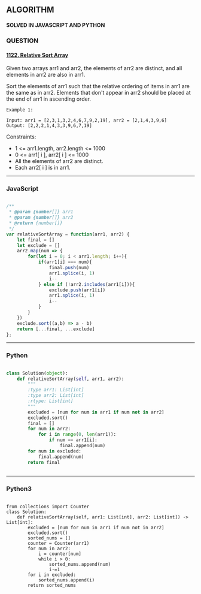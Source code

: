 ## ALGORITHM

#### SOLVED IN JAVASCRIPT AND PYTHON
### QUESTION

#### [1122. Relative Sort Array](https://leetcode.com/problems/relative-sort-array/)

Given two arrays arr1 and arr2, the elements of arr2 are distinct, and all elements in arr2 are also in arr1.

Sort the elements of arr1 such that the relative ordering of items in arr1 are the same as in arr2.  Elements that don't appear in arr2 should be placed at the end of arr1 in ascending order.

```
Example 1:

Input: arr1 = [2,3,1,3,2,4,6,7,9,2,19], arr2 = [2,1,4,3,9,6]
Output: [2,2,2,1,4,3,3,9,6,7,19]
```

Constraints:

* 1 <= arr1.length, arr2.length <= 1000
* 0 <= arr1[ i ], arr2[ i ] <= 1000
* All the elements of arr2 are distinct.
* Each arr2[ i ] is in arr1.

-----

### JavaScript

```js

/**
 * @param {number[]} arr1
 * @param {number[]} arr2
 * @return {number[]}
 */
var relativeSortArray = function(arr1, arr2) {
    let final = []
    let exclude = []
    arr2.map(num => {
        for(let i = 0; i < arr1.length; i++){
            if(arr1[i] === num){
                final.push(num)
                arr1.splice(i, 1)
                i--
            } else if (!arr2.includes(arr1[i])){
                exclude.push(arr1[i])
                arr1.splice(i, 1)
                i--
            }
        }
    })
    exclude.sort((a,b) => a - b)
    return [...final, ...exclude]
};

```

-----

### Python

```py

class Solution(object):
    def relativeSortArray(self, arr1, arr2):
        """
        :type arr1: List[int]
        :type arr2: List[int]
        :rtype: List[int]
        """
        excluded = [num for num in arr1 if num not in arr2]
        excluded.sort()
        final = []
        for num in arr2:
            for i in range(0, len(arr1)):
                if num == arr1[i]:
                    final.append(num)
        for num in excluded:
            final.append(num)
        return final
        
```

-----

### Python3

```py3

from collections import Counter
class Solution:
    def relativeSortArray(self, arr1: List[int], arr2: List[int]) -> List[int]:
        excluded = [num for num in arr1 if num not in arr2]
        excluded.sort()
        sorted_nums = []
        counter = Counter(arr1)
        for num in arr2:
            i = counter[num]
            while i > 0:
                sorted_nums.append(num)
                i-=1
        for i in excluded:
            sorted_nums.append(i)
        return sorted_nums
            
        
```
